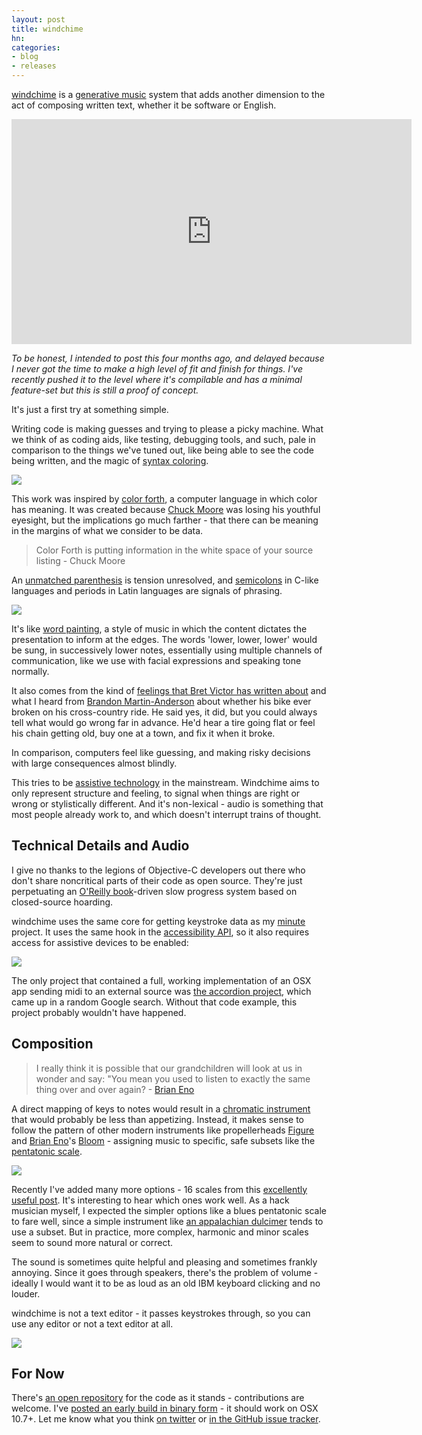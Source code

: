 ```yaml
---
layout: post
title: windchime
hn:
categories:
- blog
- releases
---
```


[windchime](https://github.com/tmcw/windchime) is
a [generative music](http://en.wikipedia.org/wiki/Generative_music)
system that adds another dimension to the act of composing written text,
whether it be software or English.

<iframe src="http://player.vimeo.com/video/52421539?title=0&amp;byline=0&amp;portrait=0&amp;badge=0&amp;color=ffffff" width="640" height="360" frameborder="0" webkitAllowFullScreen mozallowfullscreen allowFullScreen></iframe>

_To be honest, I intended to post this four months ago, and delayed because
I never got the time to make a high level of fit and finish for things. I've
recently pushed it to the level where it's compilable and has a minimal
feature-set but this is still a proof of concept._

It's just a first try at something simple.

Writing code is making guesses and
trying to please a picky machine. What we think of as coding aids,
like testing, debugging tools, and such, pale in comparison to the things
we've tuned out, like being able to see the code being written, and the magic
of [syntax coloring](http://en.wikipedia.org/wiki/Syntax_highlighting).

![](http://farm9.staticflickr.com/8333/8136501700_1736a45e46_c.jpg)

This work was inspired by [color forth](http://www.colorforth.com/), a
computer language in which color has meaning. It was created
because [Chuck Moore](http://en.wikipedia.org/wiki/Charles_H._Moore) was losing
his youthful eyesight, but the implications go much farther - that there can be
meaning in the margins of what we consider to be data.

> Color Forth is putting information in the white space of your source listing - Chuck Moore

An [unmatched parenthesis](http://xkcd.com/859/) is tension unresolved,
and [semicolons](http://inimino.org/~inimino/blog/javascript_semicolons)
in C-like languages and periods in Latin languages are signals of
phrasing.

![](http://farm9.staticflickr.com/8333/8136525699_bdef2bad25_h.jpg)

It's like [word painting](http://en.wikipedia.org/wiki/Word_painting),
a style of music in which the content dictates the presentation
to inform at the edges. The words 'lower, lower, lower'
would be sung, in successively lower notes, essentially using multiple
channels of communication, like we use with facial expressions and speaking
tone normally.

It also comes from the kind of [feelings that Bret Victor has written about](http://worrydream.com/ABriefRantOnTheFutureOfInteractionDesign/)
and what I heard from [Brandon Martin-Anderson](http://bmander.com/)
about whether his bike ever broken on his cross-country ride. He said
yes, it did, but you could always tell what would go wrong far in advance.
He'd hear a tire going flat or feel his chain getting old, buy one at a town,
and fix it when it broke.

In comparison, computers feel like guessing, and making risky decisions with
large consequences almost blindly.

This tries to be [assistive technology](http://en.wikipedia.org/wiki/Assistive_technology)
in the mainstream. Windchime aims to only
represent structure and feeling, to signal when things are right
or wrong or stylistically different. And it's non-lexical -
audio is something that most people already work to, and which
doesn't interrupt trains of thought.

## Technical Details and Audio

I give no thanks to the legions of Objective-C developers out there who don't
share noncritical parts of their code as open source. They're just perpetuating
an [O'Reilly book](http://search.oreilly.com/?q=objective-c&x=0&y=0)-driven slow
progress system based on closed-source hoarding.

windchime uses the same core for getting keystroke data as my [minute](http://macwright.org/2012/02/15/minute.html)
project. It uses the same hook in the [accessibility API](https://developer.apple.com/library/mac/#documentation/Accessibility/Conceptual/AccessibilityMacOSX/OSXAXModel/OSXAXmodel.html),
so it also requires access for assistive devices to be enabled:

![](http://farm9.staticflickr.com/8184/8141535663_8c690914d1_z.jpg)

The only project that contained a full, working implementation of an OSX app
sending midi to an external source was [the accordion project](http://code.google.com/p/accordion/),
which came up in a random Google search. Without that code example, this project
probably wouldn't have happened.

## Composition

> I really think it is possible that our grandchildren will look at us in wonder
  and say: "You mean you used to listen to exactly the same thing over and
  over again? - [Brian Eno](http://en.wikipedia.org/wiki/Brian_Eno)

A direct mapping of keys to notes would result in a [chromatic instrument](http://en.wikipedia.org/wiki/Chromatic_scale)
that would probably be less than appetizing. Instead, it makes sense to
follow the pattern of other modern instruments like
propellerheads [Figure](http://www.propellerheads.se/products/figure/)
and [Brian Eno](http://en.wikipedia.org/wiki/Brian_Eno)'s
[Bloom](http://ds.io/Ku43Nm) - assigning music to specific,
safe subsets like the [pentatonic scale](http://en.wikipedia.org/wiki/Pentatonic).

[![](http://farm9.staticflickr.com/8336/8138784565_ba354075de_o.png)](http://www.flickr.com/photos/tmcw/8138784565/)

Recently I've added many more options - 16 scales from this [excellently useful post](http://www.lawriecape.co.uk/theblog/index.php/archives/881).
It's interesting to hear which ones work well. As a hack musician myself,
I expected the simpler options like a blues pentatonic scale to fare well,
since a simple instrument like [an appalachian dulcimer](http://en.wikipedia.org/wiki/Appalachian_dulcimer)
tends to use a subset. But in practice, more complex, harmonic and minor
scales seem to sound more natural or correct.

The sound is sometimes quite helpful and pleasing and sometimes frankly
annoying. Since it goes through speakers, there's the problem of volume -
ideally I would want it to be as loud as an old IBM keyboard clicking and
no louder.

windchime is not a text editor - it passes keystrokes through, so you can
use any editor or not a text editor at all.

![](http://farm9.staticflickr.com/8048/8141595169_5dd1d03107_o.png)

## For Now

There's [an open repository](https://github.com/tmcw/windchime) for the code
as it stands - contributions are welcome. I've [posted an early build in binary form](https://github.com/tmcw/windchime/downloads) -
it should work on OSX 10.7+. Let me know what you think [on twitter](https://twitter.com/tmcw)
or [in the GitHub issue tracker](https://github.com/tmcw/windchime/issues).
